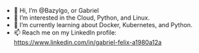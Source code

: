 - 👋 Hi, I’m @Bazylgo, or Gabriel
- 👀 I’m interested in the Cloud, Python, and Linux.
- 🌱 I’m currently learning about Docker, Kubernetes, and Python.
- 📫 Reach me on my LinkedIn profile: https://www.linkedin.com/in/gabriel-felix-a1980a12a

<!---
Bazylgo/Bazylgo is a ✨ special ✨ repository because its `README.md` (this file) appears on your GitHub profile.
You can click the Preview link to take a look at your changes.
--->

